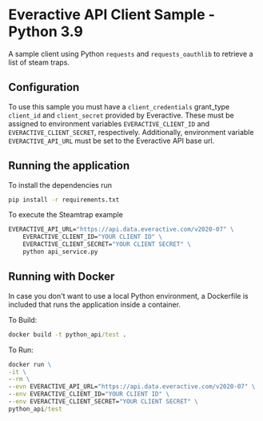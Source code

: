 # Everactive API Client Sample - Python 3.9

A sample client using Python `requests` and `requests_oauthlib` to retrieve a list of steam traps.

## Configuration
To use this sample you must have a `client_credentials` grant_type `client_id` and `client_secret` provided by Everactive. These must be assigned to environment variables `EVERACTIVE_CLIENT_ID` and `EVERACTIVE_CLIENT_SECRET`, respectively. Additionally, environment variable `EVERACTIVE_API_URL` must be set to the Everactive API base url. 

## Running the application
To install the dependencies run
```cmd
pip install -r requirements.txt
```

To execute the Steamtrap example
```cmd
EVERACTIVE_API_URL="https://api.data.everactive.com/v2020-07" \
    EVERACTIVE_CLIENT_ID="YOUR CLIENT ID" \
    EVERACTIVE_CLIENT_SECRET="YOUR CLIENT SECRET" \
    python api_service.py
```

## Running with Docker

In case you don't want to use a local Python environment, a Dockerfile is included that runs the application inside a container.

To Build:

```cmd
docker build -t python_api/test .
```

To Run:

```cmd
docker run \
-it \
--rm \
--evn EVERACTIVE_API_URL="https://api.data.everactive.com/v2020-07" \
--env EVERACTIVE_CLIENT_ID="YOUR CLIENT ID" \
--env EVERACTIVE_CLIENT_SECRET="YOUR CLIENT SECRET" \
python_api/test
```
